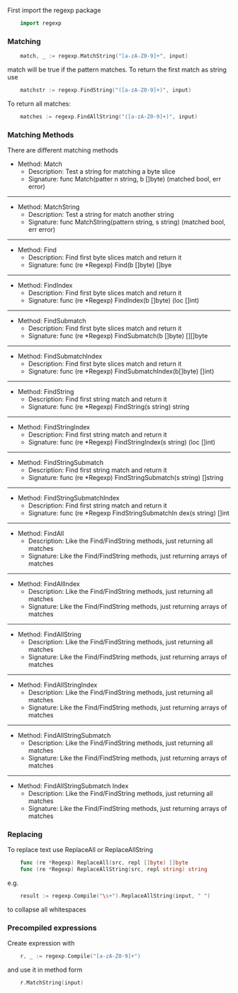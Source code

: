 First import the regexp package
```go
    import regexp
```
### Matching
```go
    match, _ := regexp.MatchString("[a-zA-Z0-9]+", input)
```
match will be true if the pattern matches. To return the first match as
string use
```go
    matchstr := regexp.FindString("([a-zA-Z0-9]+)", input)
```
To return all matches:
```go
    matches := regexp.FindAllString("([a-zA-Z0-9]+)", input)
```
### Matching Methods 

There are different matching methods

- Method: Match
  - Description: Test a string for matching a byte slice 
  - Signature: func Match(patter n string, b []byte) (matched bool, err error)
***
- Method: MatchString
  - Description: Test a string for match another string
  - Signature: func MatchString(pattern string, s string) (matched bool, err error)
***
- Method: Find
  - Description: Find first byte slices match and return it
  - Signature: func (re *Regexp) Find(b []byte) []bye
***
- Method: FindIndex
  - Description: Find first byte slices match and return it
  - Signature: func (re *Regexp) FindIndex(b []byte) (loc []int)
***
- Method: FindSubmatch
  - Description: Find first byte slices match and return it
  - Signature: func (re *Regexp) FindSubmatch(b []byte) [][]byte
***
- Method: FindSubmatchIndex
  - Description: Find first byte slices match and return it
  - Signature: func (re *Regexp) FindSubmatchIndex(b[]byte) []int)
***
- Method: FindString
  - Description: Find first string match and return it
  - Signature: func (re *Regexp) FindString(s string) string
***
- Method: FindStringIndex
  - Description: Find first string match and return it
  - Signature: func (re *Regexp) FindStringIndex(s string) (loc []int)
***
- Method: FindStringSubmatch
  - Description: Find first string match and return it
  - Signature: func (re *Regexp) FindStringSubmatch(s string) []string
***
- Method: FindStringSubmatchIndex
  - Description: Find first string match and return it
  - Signature: func (re *Regexp FindStringSubmatchIn dex(s string) []int
***
- Method: FindAll
  - Description: Like the Find/FindString methods, just returning all matches
  - Signature: Like the Find/FindString methods, just returning arrays of matches
***
- Method: FindAllIndex
  - Description: Like the Find/FindString methods, just returning all matches
  - Signature: Like the Find/FindString methods, just returning arrays of matches
***
- Method: FindAllString
  - Description: Like the Find/FindString methods, just returning all matches   
  - Signature: Like the Find/FindString methods, just returning arrays of matches
***
- Method: FindAllStringIndex
  - Description: Like the Find/FindString methods, just returning all matches
  - Signature: Like the Find/FindString methods, just returning arrays of matches
***
- Method: FindAllStringSubmatch
  - Description: Like the Find/FindString methods, just returning all matches
  - Signature: Like the Find/FindString methods, just returning arrays of matches
***
- Method: FindAllStringSubmatch Index
  - Description: Like the Find/FindString methods, just returning all matches
  - Signature: Like the Find/FindString methods, just returning arrays of matches
  
### Replacing

To replace text use ReplaceAll or ReplaceAllString
```go
    func (re *Regexp) ReplaceAll(src, repl []byte) []byte
    func (re *Regexp) ReplaceAllString(src, repl string) string
```
e.g.
```go
    result := regexp.Compile("\s+").ReplaceAllString(input, " ")
```
to collapse all whitespaces

### Precompiled expressions

Create expression with
```go
    r, _ := regexp.Compile("[a-zA-Z0-9]+")
```
and use it in method form
```go
    r.MatchString(input)
```
